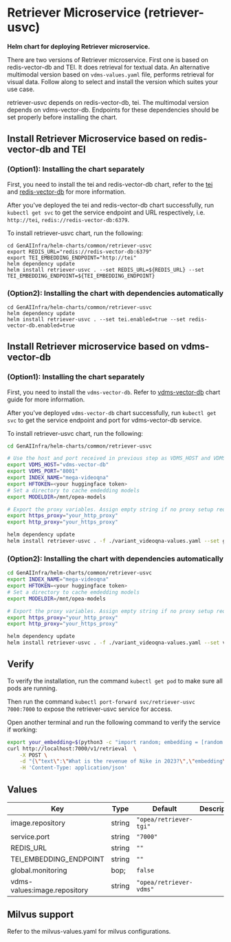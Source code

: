 # Retriever Microservice (retriever-usvc)

**Helm chart for deploying Retriever microservice.**

There are two versions of Retriever microservice. First one is based on redis-vector-db and TEI. It does retrieval for textual data. An alternative multimodal version based on `vdms-values.yaml` file, performs retrieval for visual data. Follow along to select and install the version which suites your use case.

retriever-usvc depends on redis-vector-db, tei. The multimodal version depends on vdms-vector-db. Endpoints for these dependencies should be set properly before installing the chart.

## Install Retriever Microservice based on redis-vector-db and TEI

### (Option1): Installing the chart separately

First, you need to install the tei and redis-vector-db chart, refer to the [tei](../tei/README.md) and [redis-vector-db](../redis-vector-db/README.md) for more information.

After you've deployed the tei and redis-vector-db chart successfully, run `kubectl get svc` to get the service endpoint and URL respectively, i.e. `http://tei`, `redis://redis-vector-db:6379`.

To install retriever-usvc chart, run the following:

```console
cd GenAIInfra/helm-charts/common/retriever-usvc
export REDIS_URL="redis://redis-vector-db:6379"
export TEI_EMBEDDING_ENDPOINT="http://tei"
helm dependency update
helm install retriever-usvc . --set REDIS_URL=${REDIS_URL} --set TEI_EMBEDDING_ENDPOINT=${TEI_EMBEDDING_ENDPOINT}
```

### (Option2): Installing the chart with dependencies automatically

```console
cd GenAIInfra/helm-charts/common/retriever-usvc
helm dependency update
helm install retriever-usvc . --set tei.enabled=true --set redis-vector-db.enabled=true
```

## Install Retriever microservice based on vdms-vector-db

### (Option1): Installing the chart separately

First, you need to install the `vdms-vector-db`. Refer to [vdms-vector-db](../vdms-vector-db) chart guide for more information.

After you've deployed `vdms-vector-db` chart successfully, run `kubectl get svc` to get the service endpoint and port for vdms-vector-db service.

To install retriever-usvc chart, run the following:

```bash
cd GenAIInfra/helm-charts/common/retriever-usvc

# Use the host and port received in previous step as VDMS_HOST and VDMS_PORT.
export VDMS_HOST="vdms-vector-db"
export VDMS_PORT="8001"
export INDEX_NAME="mega-videoqna"
export HFTOKEN=<your huggingface token>
# Set a directory to cache emdedding models
export MODELDIR=/mnt/opea-models

# Export the proxy variables. Assign empty string if no proxy setup required.
export https_proxy="your_http_proxy"
export http_proxy="your_https_proxy"

helm dependency update
helm install retriever-usvc . -f ./variant_videoqna-values.yaml --set global.HUGGINGFACEHUB_API_TOKEN=${HFTOKEN} --set indexName=${INDEX_NAME} --set global.modelUseHostPath=${MODELDIR} --set global.https_proxy=${https_proxy} --set global.http_proxy=${http_proxy}

```

### (Option2): Installing the chart with dependencies automatically

```bash
cd GenAIInfra/helm-charts/common/retriever-usvc
export INDEX_NAME="mega-videoqna"
export HFTOKEN=<your huggingface token>
# Set a directory to cache emdedding models
export MODELDIR=/mnt/opea-models

# Export the proxy variables. Assign empty string if no proxy setup required.
export https_proxy="your_http_proxy"
export http_proxy="your_https_proxy"

helm dependency update
helm install retriever-usvc . -f ./variant_videoqna-values.yaml --set vdms-vector-db.enabled=true --set global.HUGGINGFACEHUB_API_TOKEN=${HFTOKEN} --set indexName=${INDEX_NAME} --set global.modelUseHostPath=${MODELDIR} --set global.https_proxy=${https_proxy} --set global.http_proxy=${http_proxy}
```

## Verify

To verify the installation, run the command `kubectl get pod` to make sure all pods are running.

Then run the command `kubectl port-forward svc/retriever-usvc 7000:7000` to expose the retriever-usvc service for access.

Open another terminal and run the following command to verify the service if working:

```bash
export your_embedding=$(python3 -c "import random; embedding = [random.uniform(-1, 1) for _ in range(768)]; print(embedding)")
curl http://localhost:7000/v1/retrieval  \
    -X POST \
    -d "{\"text\":\"What is the revenue of Nike in 2023?\",\"embedding\":${your_embedding}}" \
    -H 'Content-Type: application/json'
```

## Values

| Key                          | Type   | Default                 | Description |
| ---------------------------- | ------ | ----------------------- | ----------- |
| image.repository             | string | `"opea/retriever-tgi"`  |             |
| service.port                 | string | `"7000"`                |             |
| REDIS_URL                    | string | `""`                    |             |
| TEI_EMBEDDING_ENDPOINT       | string | `""`                    |             |
| global.monitoring            | bop;   | `false`                 |             |
| vdms-values:image.repository | string | `"opea/retriever-vdms"` |             |

## Milvus support

Refer to the milvus-values.yaml for milvus configurations.
